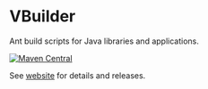 # VBuilder

Ant build scripts for Java libraries and applications.

[![Maven Central](https://maven-badges.herokuapp.com/maven-central/org.violetlib/vbuilder/badge.svg)](https://search.maven.org/artifact/org.violetlib/vbuilder)

See [website](https://violetlib.org/vbuilder/overview.html) for details and releases.
